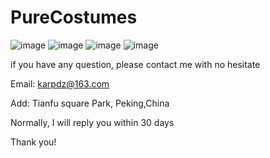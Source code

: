 # PureCostumes


![image](https://github.com/JaneMayan/meishihaichi/blob/master/image/画板%201.png)
![image](https://github.com/JaneMayan/meishihaichi/blob/master/image/画板%202.png)
![image](https://github.com/JaneMayan/meishihaichi/blob/master/image/画板%203.png)
![image](https://github.com/JaneMayan/meishihaichi/blob/master/image/画板%204.png)

if you have any question, please contact me with no hesitate


Email: karpdz@163.com


Add: Tianfu square Park, Peking,China


Normally, I will reply you within 30 days


Thank you!
